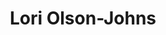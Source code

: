 ---
title: Lori Olson-Johns
name: Lori Olson-Johns
name-sort: Olson-Johns, Lori
totals:
- event: Hearts
  games: 37
  wins: 22
  losses: 15
  inturn-total: 339
  inturn-percent: 80
  outturn-total: 350
  outturn-percent: 80
  draw-total: 265
  draw-percent: 78
  takeout-total: 424
  takeout-percent: 81
  shots-total: 689
  shots-percent: 80
- event: Trials (Women)
  games: 15
  wins: 6
  losses: 9
  inturn-total: 160
  inturn-percent: 81
  outturn-total: 138
  outturn-percent: 74
  draw-total: 117
  draw-percent: 75
  takeout-total: 181
  takeout-percent: 80
  shots-total: 298
  shots-percent: 78
years:
- year: 2005
  event: Hearts
  team: AB
  position: Third
  games: 12
  wins: 6
  losses: 6
  inturn-total: 101
  inturn-percent: 81
  outturn-total: 131
  outturn-percent: 81
  draw-total: 102
  draw-percent: 78
  takeout-total: 130
  takeout-percent: 84
  shots-total: 232
  shots-percent: 81
- year: 2006
  event: Hearts
  team: AB
  position: Third
  games: 11
  wins: 6
  losses: 5
  inturn-total: 110
  inturn-percent: 79
  outturn-total: 85
  outturn-percent: 72
  draw-total: 77
  draw-percent: 77
  takeout-total: 118
  takeout-percent: 75
  shots-total: 195
  shots-percent: 76
- year: 2015
  event: Hearts
  team: AB
  position: Third
  games: 14
  wins: 10
  losses: 4
  inturn-total: 128
  inturn-percent: 81
  outturn-total: 134
  outturn-percent: 83
  draw-total: 86
  draw-percent: 79
  takeout-total: 176
  takeout-percent: 84
  shots-total: 262
  shots-percent: 82
- year: 2009
  event: Trials (Women)
  team: WEBS
  position: Third
  games: 7
  wins: 2
  losses: 5
  inturn-total: 76
  inturn-percent: 83
  outturn-total: 64
  outturn-percent: 78
  draw-total: 65
  draw-percent: 83
  takeout-total: 75
  takeout-percent: 79
  shots-total: 140
  shots-percent: 81
- year: 2017
  event: Trials (Women)
  team: Swee
  position: Third
  games: 8
  wins: 4
  losses: 4
  inturn-total: 84
  inturn-percent: 79
  outturn-total: 74
  outturn-percent: 71
  draw-total: 52
  draw-percent: 66
  takeout-total: 106
  takeout-percent: 80
  shots-total: 158
  shots-percent: 76
vs:
- Affleck, Tricia
- Allen, Michelle
- Anderson, Sherry
- Arsenault, Mary-Anne
- Atkinson, Rebecca
- Baxter, Jen
- Belisle, Eve
- Bell, Chelsey
- Birt, Suzanne
- Black, Christina
- Blais, Amelie
- Boyle, Jane
- Bradley, Shelly
- Burgess, Carey
- Cameron, Nancy
- Camozzi, Rhona
- Carter, Sasha
- Clark, Stefanie
- Collins, Katrina
- Comeau, Martine
- Comeau, Sandy
- Cooper, Kathryn
- Courtney, Joanne
- Crawford, Andrea
- Cunningham, Jessica
- Delahunt, Nancy
- Derick, Catherine
- deSolla, Jodie
- Farrell, Allison
- Filteau, Anne-Marie
- Fortier, Marie-Josee
- Gagnier, Monique
- Galusha, Kerry
- Gates, Amanda
- Gauthier, Cathy
- George, Tara
- Hamilton, Beth
- Hanna, Jenn
- Hanna, Stephanie
- Hardy, Shelley
- Harvey, Janet
- Hastings, Julie
- Hollands, Saskia
- Homan, Rachel
- Horgan, Tracy
- Jones, Colleen
- Jones, Jennifer
- Kasner, Marliese
- Kelly, Kim
- Knezevic, Patti
- Korab, Stephanie
- Lang, Lorraine
- Lawes, Kaitlyn
- Lawton, Stefanie
- Leger, Stacey
- Letendre, Pascale
- Loder, Cherie-Ann
- MacDiarmid, Kristen
- MacDonald, Rebecca Jean
- MacPhee, Robyn
- Mann, Lauren
- Mattatall, Mary
- McCagg-Nystrom, Heather
- McCarville, Krista
- McEwen, Dawn
- McInnis, Susan
- McQuaid, Michelle
- Miskew, Emma
- Mittelstadt, Candice
- Moriarty, Monica
- Muise, Morgan
- Nicholls, Brenda
- Nugent, Pamela
- Officer, Jill
- O'Leary, Susan
- O'Rourke, Brittany
- Overton-Clapham, Cathy
- Pilote, Kristen
- Prosser, Sandi
- Richard, Marie
- Ridalls, Kristen
- Robichaud, Sylvie
- Ross, Allison
- Rudulier, Andrea
- Rusnell, Jen
- Schmidt, Stephanie
- Schraeder, Jeanna
- Scott, Kelly
- Sharpe, Kelli
- Simons, Renee
- Singler, Sherri
- Smith, Stacey
- Snyder, Jane
- Streifel, Tracy
- Strong, Heather
- Strong, Laura
- Stubbings, Tiffany
- Tanner, Ros
- Thomas-Kennell, Noelle
- Thurston, Jill
- Trombley, Christy
- Walsh, Jenna
- Weagle, Lisa
- Wheatcroft, Georgina
- Wylie, Jennifer
- Zinck, Kay
- Armstrong, Jacquie
- Bernard, Cheryl
- Bobbie, Tess
- Cameron, Kate
- Carey, Chelsea
- Court, Morgan
- Darbyshire, Carolyn
- Duhaime, Chantal
- Englot, Michelle
- Flaxey, Allison
- Grandy, Clancy
- Holland, Amber
- Kalenchuk, Heather
- Kleibrink, Shannon
- Kreviazuk, Lynn
- Lilly, Kendra
- MacLean, Kari
- McTaggart, Cary-Anne
- Moore, Kristie
- Morris, Cori
- Nixon, Amy
- O'Connor, Susan
- Peterman, Jocelyn
- Peters, Laine
- Potts, Sarah
- Scheidegger, Casey
- Scheidegger, Jessie
- Schneider, Kim
- Schneider, Tammy
- Sippala, Ashley
- Tippin, Julie
- Vey, Lana
- Vink, Rachelle
- Webster, Bronwen
- Westcott, Raunora
- Wilson, Leslie
---